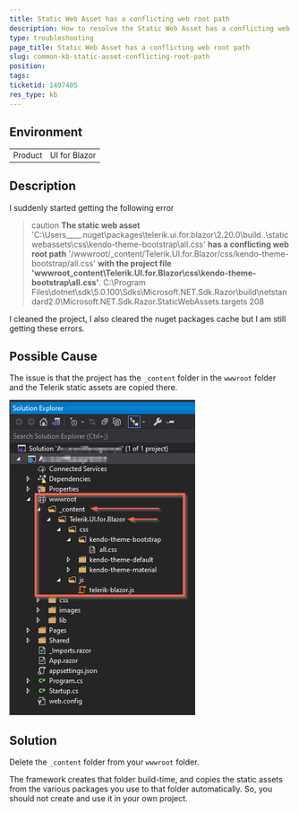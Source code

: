 ```yaml
---
title: Static Web Asset has a conflicting web root path
description: How to resolve the Static Web Asset has a conflicting web root path error
type: troubleshooting
page_title: Static Web Asset has a conflicting web root path
slug: common-kb-static-asset-conflicting-root-path
position: 
tags: 
ticketid: 1497405
res_type: kb
---
```


## Environment

<table>
    <tbody>
        <tr>
            <td>Product</td>
            <td>UI for Blazor</td>
        </tr>
    </tbody>
</table>


## Description

 I suddenly started getting the following error 

>caution **The static web asset** 'C:\Users\____\.nuget\packages\telerik.ui.for.blazor\2.20.0\build\..\staticwebassets\css\kendo-theme-bootstrap\all.css' **has a conflicting web root path** '/wwwroot/_content/Telerik.UI.for.Blazor/css/kendo-theme-bootstrap/all.css' **with the project file 'wwwroot\_content\Telerik.UI.for.Blazor\css\kendo-theme-bootstrap\all.css'**. C:\Program Files\dotnet\sdk\5.0.100\Sdks\Microsoft.NET.Sdk.Razor\build\netstandard2.0\Microsoft.NET.Sdk.Razor.StaticWebAssets.targets	208	

I cleaned the project, I also cleared the nuget packages cache but I am still getting these errors.


## Possible Cause

The issue is that the project has the `_content` folder in the `wwwroot` folder and the Telerik static assets are copied there.

![Screenshot of duplicate _content folder in the project that should not be there](images/duplicate-content-folder-in-project.png)


## Solution

Delete the `_content` folder from your `wwwroot` folder.

The framework creates that folder build-time, and copies the static assets from the various packages you use to that folder automatically. So, you should not create and use it in your own project.
